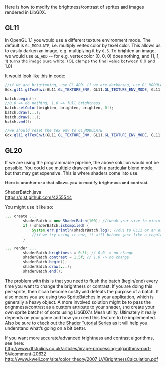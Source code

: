 Here is how to modify the brightness/contrast of sprites and images rendered in LibGDX. 

## GL11

In OpenGL 1.1 you would use a different texture environment mode. The default is `GL_MODULATE`, i.e. multiply vertex color by texel color. This allows us to easily darken an image, e.g. multiplying it by `0.5`. To brighten an image, we would use `GL_ADD` -- for e.g. vertex color (0, 0, 0) does nothing, and (1, 1, 1) turns the image pure white. (GL clamps the final value between 0.0 and 1.0)

It would look like this in code:
```java
//if we are brightening, use GL_ADD. if we are darkening, use GL_MODULATE
Gdx.gl11.glTexEnvi(GL11.GL_TEXTURE_ENV, GL11.GL_TEXTURE_ENV_MODE, GL11.GL_ADD);

batch.begin();
//0.0 => do nothing, 1.0 => full brightness
batch.setColor(brighten, brighten, brighten, 0f);
batch.draw(...);
batch.draw(...);
batch.end();

//we should reset the tex env to GL_MODULATE
Gdx.gl11.glTexEnvi(GL11.GL_TEXTURE_ENV, GL11.GL_TEXTURE_ENV_MODE, GL11.GL_ADD);
```

## GL20

If we are using the programmable pipeline, the above solution would not be possible. You could use multiple draw calls with a particular blend mode, but that may get expensive. This is where shaders come into use.

Here is another one that allows you to modify brightness and contrast. 

ShaderBatch.java  
https://gist.github.com/4255544

You might use it like so:
```java
... create ...
		shaderBatch = new ShaderBatch(100); //tweak your size to minimize memory waste
		if (!shaderBatch.isCompiled) {
			System.err.println(shaderBatch.log); //due to GL11 or an error compiling shader
			//if we try using it now, it will behave just like a regular sprite batch
		}

... render ...
		shaderBatch.brightness = 0.5f; // 0.0 -> no change
		shaderBatch.contrast = 1.5f; // 1.0 -> no change
		shaderBatch.begin();
		shaderBatch.draw(...);
		shaderBatch.end();
```

The problem with this is that you need to flush the batch (begin/end) every time you want to change the brightness or contrast. If you are doing this per-sprite, then it can become costly and defeats the purpose of a batch. It also means you are using two SpriteBatches in your application, which is generally a heavy object. A more involved solution might be to pass the brightness/contrast as a custom attribute to your shader, and create your own sprite batcher of sorts using LibGDX's Mesh utility. Ultimately it really depends on your game and how you need this feature to be implemented. Also be sure to check out the [Shader Tutorial Series](Shaders) as it will help you understand what's going on a bit better.

If you want more accurate/advanced brightness and contrast algorithms, see here:  
http://www.dfstudios.co.uk/articles/image-processing-algorithms-part-5/#comment-20632  
http://www.kweii.com/site/color_theory/2007_LV/BrightnessCalculation.pdf
